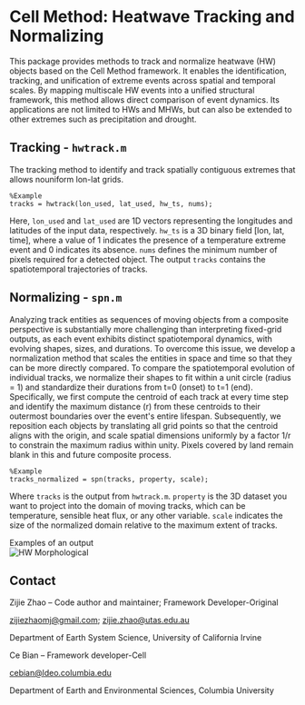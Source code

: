 # Cell Method: Heatwave Tracking and Normalizing
This package provides methods to track and normalize heatwave (HW) objects based on the Cell Method framework.
It enables the identification, tracking, and unification of extreme events across spatial and temporal scales.
By mapping multiscale HW events into a unified structural framework, this method allows direct comparison of event dynamics.
Its applications are not limited to HWs and MHWs, but can also be extended to other extremes such as precipitation and drought.

## Tracking - `hwtrack.m`  
The tracking method to identify and track spatially contiguous extremes that allows nouniform lon-lat grids.  
```
%Example
tracks = hwtrack(lon_used, lat_used, hw_ts, nums);
```
Here, `lon_used` and `lat_used` are 1D vectors representing the longitudes and latitudes of the input data, respectively. `hw_ts` is a 3D binary field [lon, lat, time], where a value of 1 indicates the presence of a temperature extreme event and 0 indicates its absence. `nums` defines the minimum number of pixels required for a detected object. The output `tracks` contains the spatiotemporal trajectories of tracks.

## Normalizing - `spn.m`  
Analyzing track entities as sequences of moving objects from a composite perspective is substantially more challenging than interpreting fixed-grid outputs, as each event exhibits distinct spatiotemporal dynamics, with evolving shapes, sizes, and durations. To overcome this issue, we develop a normalization method that scales the entities in space and time so that they can be more directly compared. To compare the spatiotemporal evolution of individual tracks, we normalize their shapes to fit within a unit circle (radius = 1) and standardize their durations from t=0 (onset) to t=1 (end). Specifically, we first compute the centroid of each track at every time step and identify the maximum distance (r) from these centroids to their outermost boundaries over the event's entire lifespan. Subsequently, we reposition each objects by translating all grid points so that the centroid aligns with the origin, and scale spatial dimensions uniformly by a factor 1/r to constrain the maximum radius within unity. Pixels covered by land remain blank in this and future composite process.  
```
%Example
tracks_normalized = spn(tracks, property, scale);
```
Where `tracks` is the output from `hwtrack.m`. `property` is the 3D dataset you want to project into the domain of moving tracks, which can be temperature, sensible heat flux, or any other variable. `scale` indicates the size of the normalized domain relative to the maximum extent of tracks. 

Examples of an output  
![HW Morphological](https://github.com/ZijieZhaoMMHW/MHW_tracking/blob/main/mhwvsmhw_dist7.gif)

## Contact  
Zijie Zhao – Code author and maintainer; Framework Developer-Original 

zijiezhaomj@gmail.com; zijie.zhao@utas.edu.au

Department of Earth System Science, University of California Irvine


Ce Bian – Framework developer-Cell 

cebian@ldeo.columbia.edu

Department of Earth and Environmental Sciences, Columbia University  
